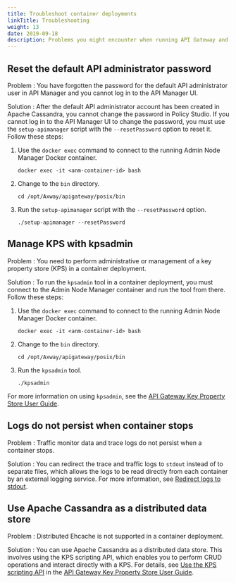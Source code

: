 ```yaml
---
title: Troubleshoot container deployments
linkTitle: Troubleshooting
weight: 13
date: 2019-09-18
description: Problems you might encounter when running API Gateway and API Manager in Docker containers, and possible solutions. 
---
```


## Reset the default API administrator password

Problem
: You have forgotten the password for the default API administrator user in API Manager and you cannot log in to the API Manager UI.

Solution
: After the default API administrator account has been created in Apache Cassandra, you cannot change the password in Policy Studio. If you cannot log in to the API Manager UI to change the password, you must use the `setup-apimanager` script with the `--resetPassword` option to reset it. Follow these steps:

1. Use the `docker exec` command to connect to the running Admin Node Manager Docker container.

    ```
    docker exec -it <anm-container-id> bash
    ```

2. Change to the `bin` directory.

    ```
    cd /opt/Axway/apigateway/posix/bin
    ```

3. Run the `setup-apimanager` script with the `--resetPassword` option.

    ```
    ./setup-apimanager --resetPassword
    ```

## Manage KPS with kpsadmin

Problem
: You need to perform administrative or management of a key property store (KPS) in a container deployment.

Solution
: To run the `kpsadmin` tool in a container deployment, you must connect to the Admin Node Manager container and run the tool from there. Follow these steps:

1. Use the `docker exec` command to connect to the running Admin Node Manager Docker container.

    ```
    docker exec -it <anm-container-id> bash
    ```

2. Change to the `bin` directory.

    ```
    cd /opt/Axway/apigateway/posix/bin
    ```

3. Run the `kpsadmin` tool.

    ```
    ./kpsadmin
    ```

For more information on using `kpsadmin`, see the [API Gateway Key Property Store User Guide](/bundle/APIGateway_77_KPSUserGuide_allOS_en_HTML5).

## Logs do not persist when container stops

Problem
: Traffic monitor data and trace logs do not persist when a container stops.

Solution
: You can redirect the trace and traffic logs to `stdout` instead of to separate files, which allows the logs to be read directly from each container by an external logging service. For more information, see [Redirect logs to stdout](/docs/apim_installation/apigw_containers/container_operations/configure_log_streaming).

## Use Apache Cassandra as a distributed data store

Problem
: Distributed Ehcache is not supported in a container deployment.

Solution
: You can use Apache Cassandra as a distributed data store. This involves using the KPS scripting API, which enables you to perform CRUD operations and interact directly with a KPS. For details, see [Use the KPS scripting API](/csh?context=291&product=prod-api-gateway-77) in the [API Gateway Key Property Store User Guide](/bundle/PIGateway_77_KPSUserGuide_allOS_en_HTML5).
